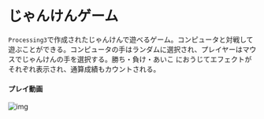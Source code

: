 # じゃんけんゲーム

`Processing3`で作成されたじゃんけんで遊べるゲーム。コンピュータと対戦して遊ぶことができる。コンピュータの手はランダムに選択され、プレイヤーはマウスでじゃんけんの手を選択する。勝ち・負け・あいこ におうじてエフェクトがそれぞれ表示され、通算成績もカウントされる。

#### プレイ動画

![img](vid.gif)

